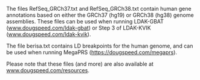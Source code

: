 The files RefSeq_GRCh37.txt and RefSeq_GRCh38.txt contain human gene annotations based on either the GRCh37 (hg19) or GRCh38 (hg38) genome assemblies. These files can be used when running LDAK-GBAT (www.dougspeed.com/ldak-gbat) or Step 3 of LDAK-KVIK (www.dougspeed.com/ldak-kvik). 

The file berisa.txt contains LD breakpoints for the human genome, and can be used when running MegaPRS (https://dougspeed.com/megaprs).

Please note that these files (and more) are also available at www.dougspeed.com/resources.
